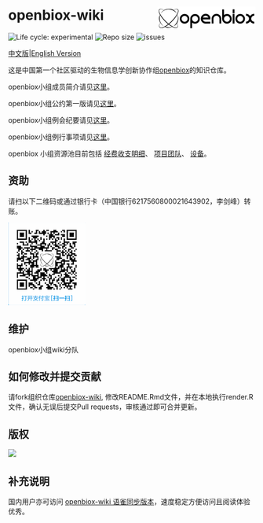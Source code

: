 # openbiox-wiki <img src="static/img/logo-long.png" align="right" alt="openbiox" width="200"/>

<img src="https://img.shields.io/badge/lifecycle-experimental-orange.svg" alt="Life cycle: experimental"> <img src="https://img.shields.io/github/repo-size/openbiox/openbiox-wiki.svg" alt="Repo size"/> <img src="https://img.shields.io/github/issues/openbiox/openbiox-wiki.svg" alt="issues"/>

[中文版](./README.md)|[English Version](./README-EN.md)

这是中国第一个社区驱动的生物信息学创新协作组[openbiox](https://openbiox.org)的知识仓库。

openbiox小组成员简介请见[这里](./members)。

openbiox小组公约第一版请见[这里](./declaration)。

openbiox小组例会纪要请见[这里](./minutes)。

openbiox小组例行事项请见[这里](./routine)。

openbiox 小组资源池目前包括
[经费收支明细](./resources/funds.html)、
[项目团队](./resources/projects.html)、
[设备](./resources/device.html)。

## 资助
请扫以下二维码或通过银行卡（中国银行6217560800021643902，李剑峰）转账。

![资助](./QRcode.png)

## 维护

 openbiox小组wiki分队

## 如何修改并提交贡献

请fork组织仓库[openbiox-wiki](https://github.com/openbiox/openbiox-wiki), 修改README.Rmd文件，并在本地执行render.R文件，确认无误后提交Pull requests，审核通过即可合并更新。

## 版权

[![](https://i.creativecommons.org/l/by-nc-nd/4.0/88x31.png)](https://creativecommons.org/licenses/by-nc-nd/4.0/)

## 补充说明

国内用户亦可访问 [openbiox-wiki 语雀同步版本](https://www.yuque.com/openbiox/wiki)，速度稳定方便访问且阅读体验优秀。
